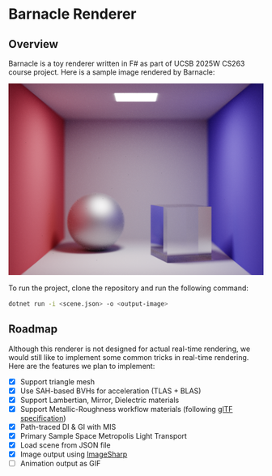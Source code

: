 ﻿# Barnacle Renderer

## Overview

Barnacle is a toy renderer written in F# as part of UCSB 2025W CS263 course project. Here is a sample image rendered by Barnacle:

![Path-Traced GI](https://github.com/LeonKang130/Barnacle/blob/main/Sample%20-%20Path%20Tracing.png)

To run the project, clone the repository and run the following command:

```bash
dotnet run -i <scene.json> -o <output-image>
```

## Roadmap

Although this renderer is not designed for actual real-time rendering, we would still like to implement some common tricks in real-time rendering. Here are the features we plan to implement:
- [x] Support triangle mesh
- [x] Use SAH-based BVHs for acceleration (TLAS + BLAS)
- [x] Support Lambertian, Mirror, Dielectric materials
- [x] Support Metallic-Roughness workflow materials (following [glTF specification](https://registry.khronos.org/glTF/specs/2.0/glTF-2.0.html#appendix-b-brdf-implementation))
- [x] Path-traced DI & GI with MIS
- [x] Primary Sample Space Metropolis Light Transport
- [x] Load scene from JSON file
- [x] Image output using [ImageSharp](https://github.com/SixLabors/ImageSharp)
- [ ] Animation output as GIF
